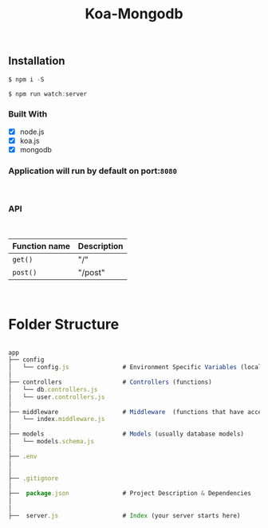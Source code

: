 <h1 align="center"> Koa-Mongodb </h1> <br>

## Installation

```javascript
$ npm i -S
```

```javascript
$ npm run watch:server
```

### Built With

- [x] node.js
- [x] koa.js
- [x] mongodb

### Application will run by default on port:`8080`

<br>
<h3 align=""> API </h3> <br>

| Function name | Description |
| ------------- | ----------- |
| `get()`       | "/"         |
| `post()`      | "/post"     |

<br>

# Folder Structure

```javascript

app
├── config
│   └── config.js               # Environment Specific Variables (local/dev/production)
│
├── controllers                 # Controllers (functions)
│   └── db.controllers.js
│   └── user.controllers.js
│
├── middleware                  # Middleware  (functions that have access to object (req), object (res), and the next middleware function )
│   └── index.middleware.js
│
├── models                      # Models (usually database models)
│   └── models.schema.js
│
├── .env
│
│
├── .gitignore
│
├──  package.json               # Project Description & Dependencies
│
│
├──  server.js                  # Index (your server starts here)

```
